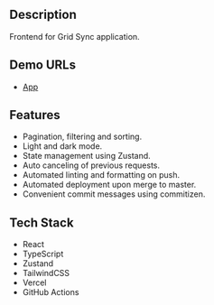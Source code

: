 ## Description

Frontend for Grid Sync application.

## Demo URLs
- [App](https://grid-sync.vercel.app/)

## Features
- Pagination, filtering and sorting.
- Light and dark mode.
- State management using Zustand.
- Auto canceling of previous requests.
- Automated linting and formatting on push.
- Automated deployment upon merge to master.
- Convenient commit messages using commitizen.

## Tech Stack
- React
- TypeScript
- Zustand
- TailwindCSS
- Vercel
- GitHub Actions